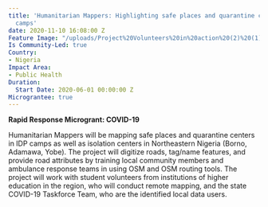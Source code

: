 ```yaml
---
title: 'Humanitarian Mappers: Highlighting safe places and quarantine centers in IDP
  camps'
date: 2020-11-10 16:08:00 Z
Feature Image: "/uploads/Project%20Volunteers%20in%20action%20(2)%20(1).jpg"
Is Community-Led: true
Country:
- Nigeria
Impact Area:
- Public Health
Duration:
  Start Date: 2020-06-01 00:00:00 Z
Micrograntee: true
---
```


**Rapid Response Microgrant: COVID-19**

Humanitarian Mappers will be mapping safe places and quarantine centers in IDP camps as well as isolation centers in Northeastern Nigeria (Borno, Adamawa, Yobe). The project will digitize roads, tag/name features, and provide road attributes by training local community members and ambulance response teams in using OSM and OSM routing tools. The project will work with student volunteers from institutions of higher education in the region, who will conduct remote mapping, and the state COVID-19 Taskforce Team, who are the identified local data users.
